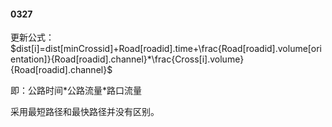 #### 0327

更新公式：$dist[i]=dist[minCrossid]+Road[roadid].time+\frac{Road[roadid].volume[orientation]}{Road[roadid].channel}*\frac{Cross[i].volume}{Road[roadid].channel}​$

即：公路时间\*公路流量\*路口流量

采用最短路径和最快路径并没有区别。

